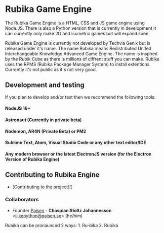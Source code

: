 # Rubika Game Engine
The Rubika Game Engine is a HTML, CSS and JS game engine using Node.JS. There is also a Python version that is currently in development
It can currently only make 2D and Isometric games but will expand soon. 

Rubika Game Engine is currently not developed by Techvia Genix but is released under it's name. 
The name Rubika means Redistributed United Interchangeable Knowledge Advanced Game Engine. The name is inspired by the Rubik Cube as there is millions of diffrent stuff you can make.
Rubika uses the RPMS (Rubika Package Manager System) to install extentions. Currently it's not public as it's not very good. 
## Development and testing
If you plan to develop and/or test then we recommend the following tools:
#### NodeJS 16+
#### Astronaut (Currently in private beta)
#### Nodemon, AR4N (Private Beta) or PM2
#### Sublime Text, Atom, Visual Studio Code or any other text editor/IDE
#### Any modern browser or the latest ElectronJS version (for the Electron Version of Rubika Engine)

## Contributing to Rubika Engine

* [Contributing to the project][]

### Collaborators

* Founder [Pajsen](https://github.com/Pajsen9263) -
  **Chaspian Stoltz Johannesson** <<ilikepython@pajsen.se>> (he/him) 

</details>

Rubika can be pronaunced 2 ways: 1. Ru-bika 2. Rubika
